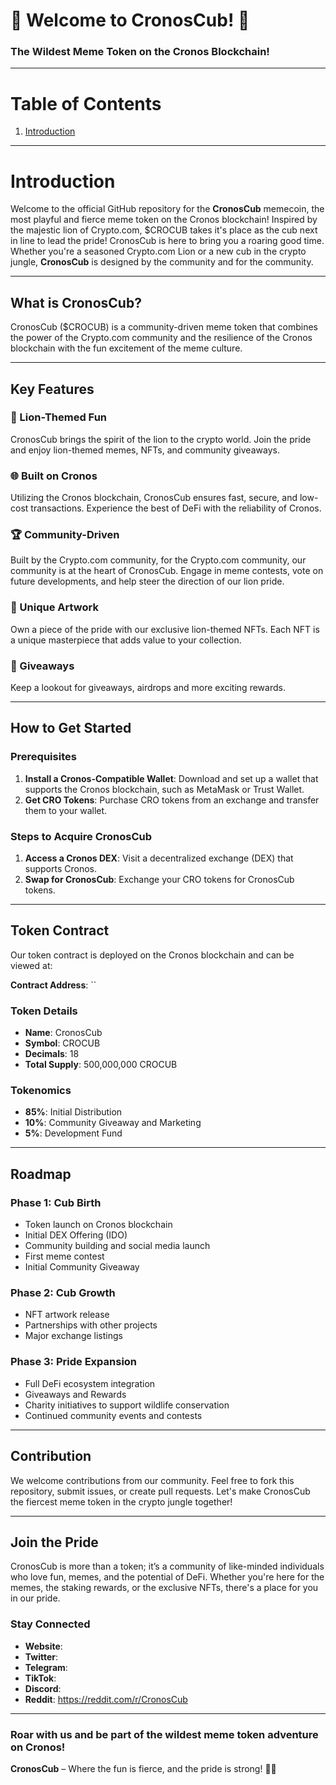 # 🦁 Welcome to CronosCub! 🦁

### The Wildest Meme Token on the Cronos Blockchain!

---

# Table of Contents
1. [Introduction](#introduction)


---

# Introduction

Welcome to the official GitHub repository for the **CronosCub** memecoin, the most playful and fierce meme token on the Cronos blockchain! Inspired by the majestic lion of Crypto.com, $CROCUB takes it's place as the cub next in line to lead the pride! CronosCub is here to bring you a roaring good time. Whether you're a seasoned Crypto.com Lion or a new cub in the crypto jungle, **CronosCub** is designed by the community and for the community.

---

## What is CronosCub?

CronosCub ($CROCUB) is a community-driven meme token that combines the power of the Crypto.com community and the resilience of the Cronos blockchain with the fun excitement of the meme culture.

---

## Key Features

### 🦁 Lion-Themed Fun
CronosCub brings the spirit of the lion to the crypto world. Join the pride and enjoy lion-themed memes, NFTs, and community giveaways.

### 🌐 Built on Cronos
Utilizing the Cronos blockchain, CronosCub ensures fast, secure, and low-cost transactions. Experience the best of DeFi with the reliability of Cronos.

### 🏆 Community-Driven
Built by the Crypto.com community, for the Crypto.com community, our community is at the heart of CronosCub. Engage in meme contests, vote on future developments, and help steer the direction of our lion pride.

### 🎨 Unique Artwork
Own a piece of the pride with our exclusive lion-themed NFTs. Each NFT is a unique masterpiece that adds value to your collection.

### 🐾 Giveaways
Keep a lookout for giveaways, airdrops and more exciting rewards.

---

## How to Get Started

### Prerequisites

1. **Install a Cronos-Compatible Wallet**: Download and set up a wallet that supports the Cronos blockchain, such as MetaMask or Trust Wallet.
2. **Get CRO Tokens**: Purchase CRO tokens from an exchange and transfer them to your wallet.

### Steps to Acquire CronosCub

1. **Access a Cronos DEX**: Visit a decentralized exchange (DEX) that supports Cronos.
2. **Swap for CronosCub**: Exchange your CRO tokens for CronosCub tokens.

---

## Token Contract

Our token contract is deployed on the Cronos blockchain and can be viewed at:

**Contract Address**: ``

### Token Details

- **Name**: CronosCub
- **Symbol**: CROCUB
- **Decimals**: 18
- **Total Supply**: 500,000,000 CROCUB

### Tokenomics
- **85%**: Initial Distribution
- **10%**: Community Giveaway and Marketing
- **5%**: Development Fund

---

## Roadmap

### Phase 1: Cub Birth
- Token launch on Cronos blockchain
- Initial DEX Offering (IDO)
- Community building and social media launch
- First meme contest
- Initial Community Giveaway

### Phase 2: Cub Growth
- NFT artwork release
- Partnerships with other projects
- Major exchange listings

### Phase 3: Pride Expansion
- Full DeFi ecosystem integration
- Giveaways and Rewards
- Charity initiatives to support wildlife conservation
- Continued community events and contests

---

## Contribution

We welcome contributions from our community. Feel free to fork this repository, submit issues, or create pull requests. Let's make CronosCub the fiercest meme token in the crypto jungle together!

---

## Join the Pride

CronosCub is more than a token; it’s a community of like-minded individuals who love fun, memes, and the potential of DeFi. Whether you're here for the memes, the staking rewards, or the exclusive NFTs, there's a place for you in our pride.

### Stay Connected

- **Website**: 
- **Twitter**: 
- **Telegram**: 
- **TikTok**: 
- **Discord**: 
- **Reddit**: https://reddit.com/r/CronosCub

---

### Roar with us and be part of the wildest meme token adventure on Cronos!

**CronosCub** – Where the fun is fierce, and the pride is strong! 🦁🌟
